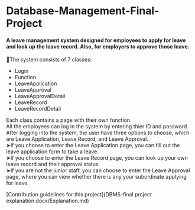 # Database-Management-Final-Project
#### A leave management system designed for employees to apply for leave and look up the leave record. Also, for employers to approve those leave.

📃The system consists of 7 classes:
- Login
- Function
- LeaveApplication
- LeaveApproval
- LeaveApprovalDetail
- LeaveRecord
- LeaveRecordDetail
<p align="left">
Each class contains a page with their own function. 
  <br>All the employees can log in the system by entering thier ID and password.
  <br>After logging into the system, the user have three options to choose, which are Leave Application, Leave Record, and Leave Approval.
  <br>➤If you choose to enter the Leave Application page, you can fill out the leave application form to take a leave.
  <br>➤If you choose to enter the Leave Record page, you can look up your own leave record and their approval status.
  <br>➤If you are not the junior staff, you can choose to enter the Leave Approval page, where you can view whether there is any your subordinate applying for leave.
  </p>
[Contribution guidelines for this project](DBMS-final project explanation.docx/Explanation.md)
 
